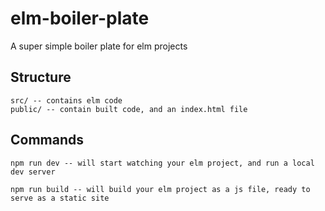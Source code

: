 # elm-boiler-plate
A super simple boiler plate for elm projects

## Structure
```
src/ -- contains elm code
public/ -- contain built code, and an index.html file
```

## Commands
`npm run dev -- will start watching your elm project, and run a local dev
server`

`npm run build -- will build your elm project as a js file, ready to serve as a static site`
